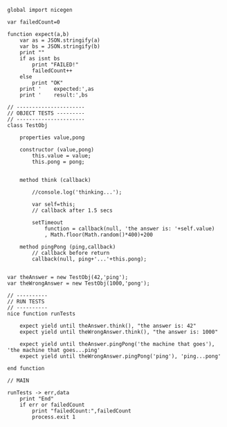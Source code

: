 
    global import nicegen 

    var failedCount=0

    function expect(a,b)
        var as = JSON.stringify(a)
        var bs = JSON.stringify(b)
        print ""
        if as isnt bs
            print "FAILED!"
            failedCount++
        else
            print "OK"
        print '    expected:',as
        print '    result:',bs
        
    // ----------------------
    // OBJECT TESTS ---------
    // ----------------------
    class TestObj

        properties value,pong

        constructor (value,pong)
            this.value = value;
            this.pong = pong;
    

        method think (callback)

            //console.log('thinking...');
            
            var self=this;
            // callback after 1.5 secs
            
            setTimeout 
                function = callback(null, 'the answer is: '+self.value)
                , Math.floor(Math.random()*400)+200

        method pingPong (ping,callback)
            // callback before return
            callback(null, ping+'...'+this.pong);


    var theAnswer = new TestObj(42,'ping');
    var theWrongAnswer = new TestObj(1000,'pong');

    // ----------
    // RUN TESTS 
    // ----------
    nice function runTests

        expect yield until theAnswer.think(), "the answer is: 42"
        expect yield until theWrongAnswer.think(), "the answer is: 1000"
        
        expect yield until theAnswer.pingPong('the machine that goes'), 'the machine that goes...ping'
        expect yield until theWrongAnswer.pingPong('ping'), 'ping...pong'

    end function

    // MAIN

    runTests -> err,data
        print "End"
        if err or failedCount
            print "failedCount:",failedCount
            process.exit 1


